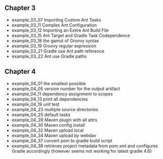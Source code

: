
## Chapter 3
- example_03_07     Importing Custom Ant Tasks
- example_03_11     Complex Ant Configuration
- example_03_12     Importing an Extire Ant Build File
- example_03_15     Ant Target and Gradle Task Codependence
- example_03_18     the gamut of Groovy syntax
- example_03_19     Groovy regular expression
- example_03_21     Gradle use Ant path reference
- example_03_22     Ant use Gradle paths

## Chapter 4
- example_04_01     the smallest possible 
- example_04_05     version number for the output artifact
- example_04_11     dependency assignment to scopes
- example_04_13     print all dependencies
- example_04_19     unit test
- example_04_23     multiple source directories
- example_04_25     default tasks
- example_04_28     Maven plugin with all attrs
- example_04_30     Maven config install
- example_04_32     Maven upload local
- example_04_34     Maven upload by webdav
- example_04_37     convert pom to gradle build script
- example_04_38     retrieves project metadata from pom.xml and configures Gradle accordingly (however seems not working for latest gradle 4.6)